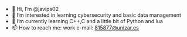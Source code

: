 - 👋 Hi, I’m @javips02
- 👀 I’m interested in learning cybersecurity and basic data management
- 🌱 I’m currently learning C++,C and a little bit of Python and lua
- 📫 How to reach me: work e-mail: 815877@unizar.es

<!---
javips02/javips02 is a ✨ special ✨ repository because its `README.md` (this file) appears on your GitHub profile.
You can click the Preview link to take a look at your changes.
--->
